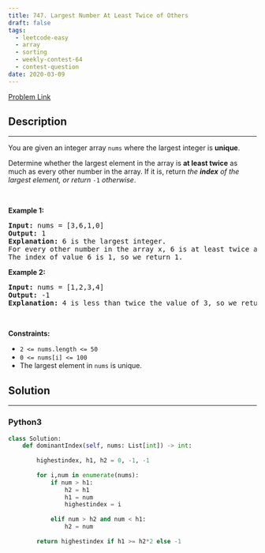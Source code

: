 ```yaml
---
title: 747. Largest Number At Least Twice of Others
draft: false
tags: 
  - leetcode-easy
  - array
  - sorting
  - weekly-contest-64
  - contest-question
date: 2020-03-09
---
```


[Problem Link](https://leetcode.com/problems/largest-number-at-least-twice-of-others/)

## Description

---
<p>You are given an integer array <code>nums</code> where the largest integer is <strong>unique</strong>.</p>

<p>Determine whether the largest element in the array is <strong>at least twice</strong> as much as every other number in the array. If it is, return <em>the <strong>index</strong> of the largest element, or return </em><code>-1</code><em> otherwise</em>.</p>

<p>&nbsp;</p>
<p><strong class="example">Example 1:</strong></p>

<pre>
<strong>Input:</strong> nums = [3,6,1,0]
<strong>Output:</strong> 1
<strong>Explanation:</strong> 6 is the largest integer.
For every other number in the array x, 6 is at least twice as big as x.
The index of value 6 is 1, so we return 1.
</pre>

<p><strong class="example">Example 2:</strong></p>

<pre>
<strong>Input:</strong> nums = [1,2,3,4]
<strong>Output:</strong> -1
<strong>Explanation:</strong> 4 is less than twice the value of 3, so we return -1.
</pre>

<p>&nbsp;</p>
<p><strong>Constraints:</strong></p>

<ul>
	<li><code>2 &lt;= nums.length &lt;= 50</code></li>
	<li><code>0 &lt;= nums[i] &lt;= 100</code></li>
	<li>The largest element in <code>nums</code> is unique.</li>
</ul>


## Solution

---
### Python3
``` py title='largest-number-at-least-twice-of-others'
class Solution:
    def dominantIndex(self, nums: List[int]) -> int:
        
        highestindex, h1, h2 = 0, -1, -1
        
        for i,num in enumerate(nums):
            if num > h1:
                h2 = h1
                h1 = num
                highestindex = i
                
            elif num > h2 and num < h1:
                h2 = num
                
        return highestindex if h1 >= h2*2 else -1
```


